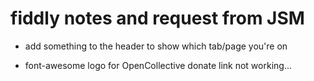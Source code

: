 # fiddly notes and request from JSM

- add something to the header to show which tab/page you're on

- font-awesome logo for OpenCollective donate link not working...
